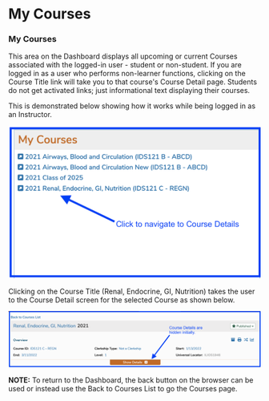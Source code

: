 # My Courses

### **My Courses**

This area on the Dashboard displays all upcoming or current Courses associated with the logged-in user - student or non-student. If you are logged in as a user who performs non-learner functions, clicking on the Course Title link will take you to that course's Course Detail page. Students do not get activated links; just informational text displaying their courses.

This is demonstrated below showing how it works while being logged in as an Instructor.

![](<../images/my_courses/my_courses_list.png>)

Clicking on the Course Title (Renal, Endocrine, GI, Nutrition) takes the user to the Course Detail screen for the selected Course as shown below.

![](<../.gitbook/assets/Screen Shot 2022-04-21 at 2.32.29 PM.png>)

**NOTE:** To return to the Dashboard, the back button on the browser can be used or instead use the Back to Courses List to go the Courses page.
